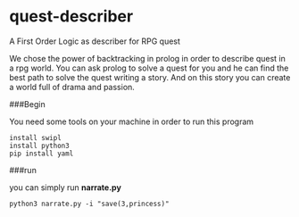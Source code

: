 # quest-describer
A First Order Logic as describer for RPG quest

We chose the power of backtracking in prolog in order to describe quest in a rpg world.
You can ask prolog to solve a quest for you and he can find the best path to solve the quest writing a story.
And on this story you can create a world full of drama and passion.

###Begin

You need some tools on your machine in order to run this program
```
install swipl
install python3
pip install yaml
```

###run

you can simply run **narrate.py**

```
python3 narrate.py -i "save(3,princess)"
```
